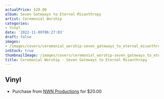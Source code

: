 ```yaml
---
actualPrice: $20.00
album: Seven Gateways to Eternal Misanthropy
artist: Ceremonial Worship
categories:
- Vinyl
date: '2022-11-09T06:27:03'
draft: false
images:
- /images/covers/ceremonial_worship-seven_gateways_to_eternal_misanthropy.png
inStock: true
thumbnailImage: /images/covers/ceremonial_worship-seven_gateways_to_eternal_misanthropy-thumb.png
title: Ceremonial Worship - Seven Gateways to Eternal Misanthropy
---
```


## Vinyl
* Purchase from [NWN Productions](http://shop.nwnprod.com/index.php?route=product/product&path=75&product_id=29103&sort=pd.name&order=ASC) for $20.00
